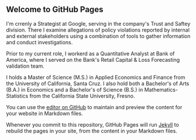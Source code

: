 ## Welcome to GitHub Pages

I'm crrenly a Strategist at Google, serving in the company's Trust and Saftey division. There I examine allegations of policy violations reported by internal and external stakeholders using a combination of tools to gather information and conduct investigations.

Prior to my current role, I workerd as a Quantitative Analyst at Bank of America, where I served on the Bank's Retail Capital & Loss Forecasting validation team.

I holds a Master of  Science (M.S.) in Applied Economics and Finance from the University of California, Santa Cruz. I also hold both a Bachelor's of Arts (B.A.) in Economics and a Bachelor's of Science (B.S.) in Mathematics-Statistics from the California State University, Fresno. 

You can use the [editor on GitHub](https://github.com/miguelbueno800/MiguelBueno.github.io/edit/gh-pages/index.md) to maintain and preview the content for your website in Markdown files.

Whenever you commit to this repository, GitHub Pages will run [Jekyll](https://jekyllrb.com/) to rebuild the pages in your site, from the content in your Markdown files.
